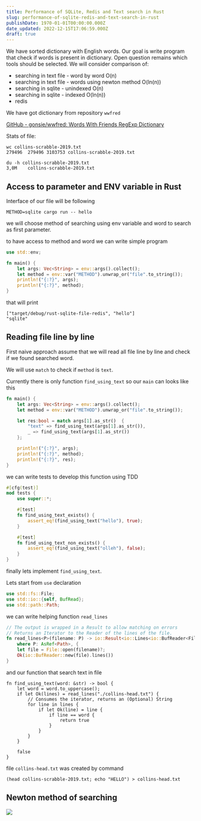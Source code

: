 ```yaml
---
title: Performance of SQLite, Redis and Text search in Rust
slug: performance-of-sqlite-redis-and-text-search-in-rust
publishDate: 1970-01-01T00:00:00.000Z
date_updated: 2022-12-15T17:06:59.000Z
draft: true
---
```


We have sorted dictionary with English words. Our goal is write program that check if words is present in dictionary. Open question remains which tools should be selected. We will consider comparison of:

* searching in text file - word by word O(n)
* searching in text file - words using newton method O(ln(n))
* searching in sqlite - unindexed O(n)
* searching in sqlite - indexed O(ln(n))
* redis

We have got dictionary from repository `wwfred`

[GitHub - gonsie/wwfred: Words With Friends RegExp Dictionary](https://github.com/gonsie/wwfred)

Stats of file:

```
wc collins-scrabble-2019.txt
279496  279496 3103753 collins-scrabble-2019.txt
```

```
du -h collins-scrabble-2019.txt
3,0M    collins-scrabble-2019.txt
```

## Access to parameter and ENV variable in Rust

Interface of our file will be following

```
METHOD=sqlite cargo run -- hello
```

we will choose method of searching using env variable and word to search as first parameter.

to have access to method and word we can write simple program

```rust
use std::env;

fn main() {
    let args: Vec<String> = env::args().collect();
    let method = env::var("METHOD").unwrap_or("file".to_string());
    println!("{:?}", args);
    println!("{:?}", method);
}
```

that will print

```
["target/debug/rust-sqlite-file-redis", "hello"]
"sqlite"
```

## Reading file line by line

First naive approach assume that we will read all file line by line and check if we found searched word.

We will use `match` to check if `method` is `text`.

Currently there is only function `find_using_text` so our `main` can looks like this

```rust
fn main() {
    let args: Vec<String> = env::args().collect();
    let method = env::var("METHOD").unwrap_or("file".to_string());

    let res:bool = match args[1].as_str()  {
        "text" => find_using_text(args[1].as_str()),
        _ => find_using_text(args[1].as_str())
    };

    println!("{:?}", args);
    println!("{:?}", method);
    println!("{:?}", res);
}
```

we can write tests to develop this function using TDD

```rust
#[cfg(test)]
mod tests {
    use super::*;

    #[test]
    fn find_using_text_exists() {
        assert_eq!(find_using_text("hello"), true);
    }

    #[test]
    fn find_using_text_non_exists() {
        assert_eq!(find_using_text("olleh"), false);
    }
}
```

finally lets implement `find_using_text`.

Lets start from `use` declaration

```rust
use std::fs::File;
use std::io::{self, BufRead};
use std::path::Path;
```

we can write helping function `read_lines`

```rust
// The output is wrapped in a Result to allow matching on errors
// Returns an Iterator to the Reader of the lines of the file.
fn read_lines<P>(filename: P) -> io::Result<io::Lines<io::BufReader<File>>>
    where P: AsRef<Path>, {
    let file = File::open(filename)?;
    Ok(io::BufReader::new(file).lines())
}
```

and our function that search text in file

```
fn find_using_text(word: &str) -> bool {
    let word = word.to_uppercase();
    if let Ok(lines) = read_lines("./collins-head.txt") {
        // Consumes the iterator, returns an (Optional) String
        for line in lines {
            if let Ok(line) = line {
                if line == word {
                    return true
                }
            }
        }
    }

    false
}
```

file `collins-head.txt` was created by command

```
(head collins-scrabble-2019.txt; echo "HELLO") > collins-head.txt
```

## Newton method of searching

![](https://preciselab.io/content/images/2022/12/2022-12-15_21-05.png)
